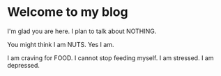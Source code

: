 # Welcome to my blog

I'm glad you are here. I plan to talk about NOTHING.

You might think I am NUTS. Yes I am.

I am craving for FOOD. I cannot stop feeding myself. I am stressed. I am depressed.
